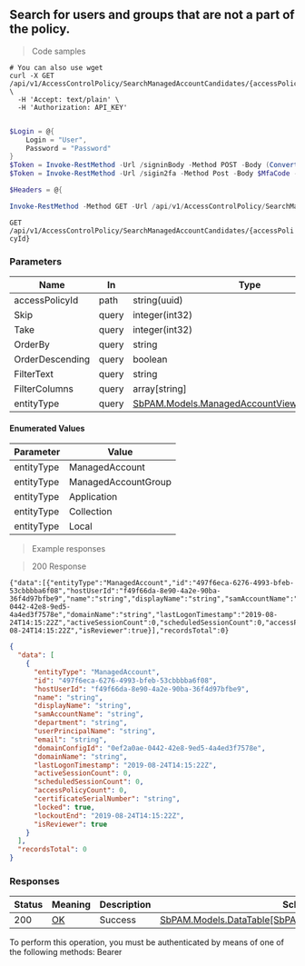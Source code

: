 
## Search for users and groups that are not a part of the policy.

<a id="opIdSearchManagedAccountCandidatesAsync"></a>

> Code samples

```shell
# You can also use wget
curl -X GET /api/v1/AccessControlPolicy/SearchManagedAccountCandidates/{accessPolicyId} \
  -H 'Accept: text/plain' \
  -H 'Authorization: API_KEY'

```

```powershell

$Login = @{
    Login = "User",
    Password = "Password"
}
$Token = Invoke-RestMethod -Url /signinBody -Method POST -Body (ConvertTo-Json $Login)
$Token = Invoke-RestMethod -Url /sigin2fa -Method Post -Body $MfaCode -Headers @{Authorization: "Bearer $Token"}

$Headers = @{

Invoke-RestMethod -Method GET -Url /api/v1/AccessControlPolicy/SearchManagedAccountCandidates/{accessPolicyId}
```

`GET /api/v1/AccessControlPolicy/SearchManagedAccountCandidates/{accessPolicyId}`

<h3 id="search-for-users-and-groups-that-are-not-a-part-of-the-policy.-parameters">Parameters</h3>

|Name|In|Type|Required|Description|
|---|---|---|---|---|
|accessPolicyId|path|string(uuid)|true|none|
|Skip|query|integer(int32)|false|none|
|Take|query|integer(int32)|false|none|
|OrderBy|query|string|false|none|
|OrderDescending|query|boolean|false|none|
|FilterText|query|string|false|none|
|FilterColumns|query|array[string]|false|none|
|entityType|query|[SbPAM.Models.ManagedAccountViewEntityTypeEnum](#schemasbpam.models.managedaccountviewentitytypeenum)|false|none|

#### Enumerated Values

|Parameter|Value|
|---|---|
|entityType|ManagedAccount|
|entityType|ManagedAccountGroup|
|entityType|Application|
|entityType|Collection|
|entityType|Local|

> Example responses

> 200 Response

```
{"data":[{"entityType":"ManagedAccount","id":"497f6eca-6276-4993-bfeb-53cbbbba6f08","hostUserId":"f49f66da-8e90-4a2e-90ba-36f4d97bfbe9","name":"string","displayName":"string","samAccountName":"string","department":"string","userPrincipalName":"string","email":"string","domainConfigId":"0ef2a0ae-0442-42e8-9ed5-4a4ed3f7578e","domainName":"string","lastLogonTimestamp":"2019-08-24T14:15:22Z","activeSessionCount":0,"scheduledSessionCount":0,"accessPolicyCount":0,"certificateSerialNumber":"string","locked":true,"lockoutEnd":"2019-08-24T14:15:22Z","isReviewer":true}],"recordsTotal":0}
```

```json
{
  "data": [
    {
      "entityType": "ManagedAccount",
      "id": "497f6eca-6276-4993-bfeb-53cbbbba6f08",
      "hostUserId": "f49f66da-8e90-4a2e-90ba-36f4d97bfbe9",
      "name": "string",
      "displayName": "string",
      "samAccountName": "string",
      "department": "string",
      "userPrincipalName": "string",
      "email": "string",
      "domainConfigId": "0ef2a0ae-0442-42e8-9ed5-4a4ed3f7578e",
      "domainName": "string",
      "lastLogonTimestamp": "2019-08-24T14:15:22Z",
      "activeSessionCount": 0,
      "scheduledSessionCount": 0,
      "accessPolicyCount": 0,
      "certificateSerialNumber": "string",
      "locked": true,
      "lockoutEnd": "2019-08-24T14:15:22Z",
      "isReviewer": true
    }
  ],
  "recordsTotal": 0
}
```

<h3 id="search-for-users-and-groups-that-are-not-a-part-of-the-policy.-responses">Responses</h3>

|Status|Meaning|Description|Schema|
|---|---|---|---|
|200|[OK](https://tools.ietf.org/html/rfc7231#section-6.3.1)|Success|[SbPAM.Models.DataTable[SbPAM.Models.ManagedAccountView]](#schemasbpam.models.datatable[sbpam.models.managedaccountview])|

<aside class="warning">
To perform this operation, you must be authenticated by means of one of the following methods:
Bearer
</aside>


